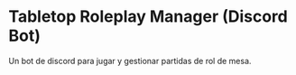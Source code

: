 # Tabletop Roleplay Manager (Discord Bot)
Un bot de discord para jugar y gestionar partidas de rol de mesa.
